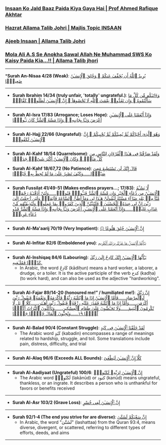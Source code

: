 ### [Insaan Ko Jald Baaz Paida Kiya Gaya Hai | Prof Ahmed Rafique Akhtar](https://www.youtube.com/shorts/iIcV-MAQzZE)

### [Hazrat Allama Talib Johri | Majlis Topic INSAAN](https://www.youtube.com/watch?v=9uo-mHqfs_w)

### [Ajeeb Insaan | Allama Talib Johri](https://www.youtube.com/watch?v=v7n1Kp8yy94)

### [Mola Ali A.S Se Anokha Sawal Allah Ne Muhammad SWS Ko Kaisy Paida Kia...!! | Allama Talib jhori](https://www.youtube.com/watch?v=cBRs3Y252G0)

***

*__Surah An-Nisaa 4/28 (Weak)__: [يُرِيدُ ٱللَّهُ أَن يُخَفِّفَ عَنكُمْ ۚ وَخُلِقَ ٱلْإِنسَـٰنُ ضَعِيفًۭا](https://quranwbw.com/4/28)

***

* __Surah Ibrahim 14/34 (truly unfair, ˹totally˺ ungrateful.)__: [وَءَاتَىٰكُم مِّن كُلِّ مَا سَأَلْتُمُوهُ ۚ وَإِن تَعُدُّوا۟ نِعْمَتَ ٱللَّهِ لَا تُحْصُوهَآ ۗ إِنَّ ٱلْإِنسَـٰنَ لَظَلُومٌۭ كَفَّارٌۭ](https://quranwbw.com/14/34)

***

* __Surah Al-Isra 17/83 (Arrogance; Loses Hope)__: [وَإِذَآ أَنْعَمْنَا عَلَى ٱلْإِنسَـٰنِ أَعْرَضَ وَنَـَٔا بِجَانِبِهِۦ ۖ وَإِذَا مَسَّهُ ٱلشَّرُّ كَانَ يَـُٔوسًۭا](https://quran.com/17/83)

***

* __Surah Al-Hajj 22/66 (Ungrateful)__: [وَهُوَ ٱلَّذِىٓ أَحْيَاكُمْ ثُمَّ يُمِيتُكُمْ ثُمَّ يُحْيِيكُمْ ۗ إِنَّ ٱلْإِنسَـٰنَ لَكَفُورٌۭ](https://quran.com/22/66)

***

* __Surah Al-Kahf 18/54 (Quarrelsome)__: [وَلَقَدْ صَرَّفْنَا فِى هَـٰذَا ٱلْقُرْءَانِ لِلنَّاسِ مِن كُلِّ مَثَلٍۢ ۚ وَكَانَ ٱلْإِنسَـٰنُ أَكْثَرَ شَىْءٍۢ جَدَلًۭا](https://quran.com/18/54)

* __Surah Al-Kahf 18/67,72 (No Patience)__: [قَالَ إِنَّكَ لَن تَسْتَطِيعَ مَعِىَ صَبْرًۭا......وَكَيْفَ تَصْبِرُ عَلَىٰ مَا لَمْ تُحِطْ بِهِۦ خُبْرًۭا](https://quranwbw.com/18#67-68)

*** 

* __Surah Fussilat 41/49-51 (Makes endless prayers...; 17/83)__: [لَّا يَسْـَٔمُ ٱلْإِنسَـٰنُ مِن دُعَآءِ ٱلْخَيْرِ وَإِن مَّسَّهُ ٱلشَّرُّ فَيَـُٔوسٌۭ قَنُوطٌۭ......وَلَئِنْ أَذَقْنَـٰهُ رَحْمَةًۭ مِّنَّا مِنۢ بَعْدِ ضَرَّآءَ مَسَّتْهُ لَيَقُولَنَّ هَـٰذَا لِى وَمَآ أَظُنُّ ٱلسَّاعَةَ قَآئِمَةًۭ وَلَئِن رُّجِعْتُ إِلَىٰ رَبِّىٓ إِنَّ لِى عِندَهُۥ لَلْحُسْنَىٰ ۚ فَلَنُنَبِّئَنَّ ٱلَّذِينَ كَفَرُوا۟ بِمَا عَمِلُوا۟ وَلَنُذِيقَنَّهُم مِّنْ عَذَابٍ غَلِيظٍۢ......وَإِذَآ أَنْعَمْنَا عَلَى ٱلْإِنسَـٰنِ أَعْرَضَ وَنَـَٔا بِجَانِبِهِۦ وَإِذَا مَسَّهُ ٱلشَّرُّ فَذُو دُعَآءٍ عَرِيضٍۢ](https://quran.com/41/49-51)

*** 

* __Surah Al-Ma'aarij 70/19 (Very Impatient)__: [۞ إِنَّ ٱلْإِنسَـٰنَ خُلِقَ هَلُوعًا](https://quranwbw.com/70#19) 

***

* __Surah Al-Infitar 82/6 (Emboldened you)__: [يَـٰٓأَيُّهَا ٱلْإِنسَـٰنُ مَا غَرَّكَ بِرَبِّكَ ٱلْكَرِيمِ](https://quran.com/82/6)

***

* __Surah Al-Inshiqaq 84/6 (Labouring)__: [يَـٰٓأَيُّهَا ٱلْإِنسَـٰنُ إِنَّكَ كَادِحٌ إِلَىٰ رَبِّكَ كَدْحًۭا فَمُلَـٰقِيهِ.](https://quran.com/84/6)
    * In Arabic, the word كَادِحٌ (kādiḥun) means a hard worker, a laborer, a drudge, or a toiler. It is the active participle of the verb كدح (kadḥa) (to work hard), and can also be used as the adjective "hardworking". 

***

* __Surah Al-Fajar 89/14-20 (honoured me!” / humiliated me!)__: [إِنَّ رَبَّكَ لَبِٱلْمِرْصَادِ......فَأَمَّا ٱلْإِنسَـٰنُ إِذَا مَا ٱبْتَلَىٰهُ رَبُّهُۥ فَأَكْرَمَهُۥ وَنَعَّمَهُۥ فَيَقُولُ رَبِّىٓ أَكْرَمَنِ......وَأَمَّآ إِذَا مَا ٱبْتَلَىٰهُ فَقَدَرَ عَلَيْهِ رِزْقَهُۥ فَيَقُولُ رَبِّىٓ أَهَـٰنَنِ......كَلَّا ۖ بَل لَّا تُكْرِمُونَ ٱلْيَتِيمَ......وَلَا تَحَـٰٓضُّونَ عَلَىٰ طَعَامِ ٱلْمِسْكِينِ......وَتَأْكُلُونَ ٱلتُّرَاثَ أَكْلًۭا لَّمًّۭا ١٩......وَتُحِبُّونَ ٱلْمَالَ حُبًّۭا جَمًّۭا](https://quran.com/89/14-20)

***

* __Surah Al-Balad 90/4 (Constant Struggle)__: [لَقَدْ خَلَقْنَا ٱلْإِنسَـٰنَ فِى كَبَدٍ](https://quran.com/90/4)
    * The Arabic word كَبَدٍ (kabadin) encompasses a range of meanings related to hardship, struggle, and toil. Some translations include pain, distress, difficulty, and trial

***

* __Surah Al-Alaq 96/6 (Exceeds ALL Bounds)__: [كَلَّآ إِنَّ ٱلْإِنسَـٰنَ لَيَطْغَىٰٓ](https://quran.com/96/6)

***

* __Surah Al-Aadiyaat (Ungrateful) 100/6__: [إِنَّ ٱلْإِنسَـٰنَ لِرَبِّهِۦ لَكَنُودٌۭ](https://quran.com/100/6)
    * The Arabic word لَكَنُودٌۭ (lakānūd) or كنود (kanūd) means ungrateful, thankless, or an ingrate. It describes a person who is unthankful for favors or benefits received

***

* __Surah Al-Asr 103/2 (Grave Loss)__: [إِنَّ ٱلْإِنسَـٰنَ لَفِى خُسْرٍ](https://quran.com/103/2)

***

* __Surah 92/1-4 (The end you strive for are diverse)__: [إِنَّ سَعْيَكُمْ لَشَتَّىٰ](https://quranwbw.com/92/1-4)
    * In Arabic, the word "لَشَتَّىٰ" (lashattaa) from the Quran 93:4, means diverse, divergent, or scattered, referring to different types of efforts, deeds, and aims

***
